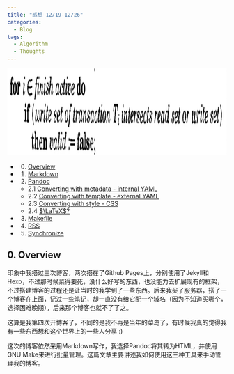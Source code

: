 ```yaml
---
title: "感想 12/19-12/26"
categories:
  - Blog
tags:
  - Algorithm
  - Thoughts
---
```


<img src="../assets/occ/20210929113241.jpg" alt="Generating blog using Make" height="200"/>

* 0. [Overview](#overview)
* 1. [Markdown](#markdown)
* 2. [Pandoc](#pandoc)
    * 2.1 [Converting with metadata - internal YAML](#metadata)
    * 2.2 [Converting with template - external YAML](#template)
    * 2.3 [Converting with style - CSS](#css)
    * 2.4 [$\LaTeX$?](#latex)
* 3. [Makefile](#makefile)
* 4. [RSS](#rss)
* 5. [Synchronize](#sync)

<a name="overview"></a>

## 0. Overview

印象中我搭过三次博客，两次搭在了Github Pages上，分别使用了Jekyll和Hexo，不过那时候菜得要死，没什么好写的东西，也没能力去扩展现有的框架，不过搭建博客的过程还是让当时的我学到了一些东西。后来我买了服务器，搭了一个博客在上面，记过一些笔记，却一直没有给它配一个域名（因为不知道买哪个，选择困难晚期），后来那个博客也就不了了之。

这算是我第四次开博客了，不同的是我不再是当年的菜鸟了，有时候我真的觉得我有一些东西想和这个世界上的一些人分享 :)

这次的博客依然采用Markdown写作，我选择Pandoc将其转为HTML，并使用GNU Make来进行批量管理。这篇文章主要讲述我如何使用这三种工具来手动管理我的博客。

